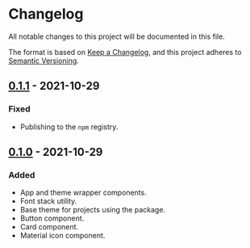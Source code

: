 # Changelog

All notable changes to this project will be documented in this file.

The format is based on [Keep a Changelog](https://keepachangelog.com), and this project adheres to [Semantic Versioning](https://semver.org).

## [0.1.1] - 2021-10-29

### Fixed

- Publishing to the `npm` registry.

## [0.1.0] - 2021-10-29

### Added

- App and theme wrapper components.
- Font stack utility.
- Base theme for projects using the package.
- Button component.
- Card component.
- Material icon component.

[unreleased]: https://github.com/visiosto/platform-gatsby/compare/v0.1.1...HEAD
[0.1.1]: https://github.com/visiosto/platform-gatsby/compare/v0.1.0...v0.1.1
[0.1.0]: https://github.com/visiosto/platform-gatsby/releases/tag/v0.1.0
